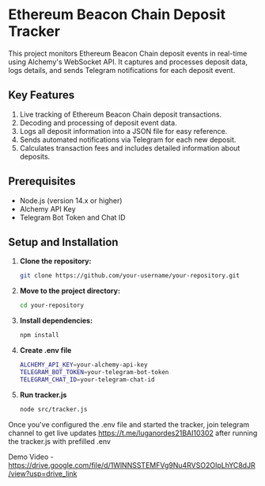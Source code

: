 # Ethereum Beacon Chain Deposit Tracker

This project monitors Ethereum Beacon Chain deposit events in real-time using Alchemy's WebSocket API. It captures and processes deposit data, logs details, and sends Telegram notifications for each deposit event.

## Key Features

1. Live tracking of Ethereum Beacon Chain deposit transactions.
2. Decoding and processing of deposit event data.
3. Logs all deposit information into a JSON file for easy reference.
4. Sends automated notifications via Telegram for each new deposit.
5. Calculates transaction fees and includes detailed information about deposits.

## Prerequisites

- Node.js (version 14.x or higher)
- Alchemy API Key
- Telegram Bot Token and Chat ID

## Setup and Installation

1. **Clone the repository:**

   ```bash
   git clone https://github.com/your-username/your-repository.git

2. **Move to the project directory:**

   ```bash
   cd your-repository

3. **Install dependencies:**
    ```bash
    npm install

4. **Create .env file**
    ```bash
    ALCHEMY_API_KEY=your-alchemy-api-key
    TELEGRAM_BOT_TOKEN=your-telegram-bot-token
    TELEGRAM_CHAT_ID=your-telegram-chat-id

5. **Run tracker.js**
    ```bash
    node src/tracker.js

Once you've configured the .env file and started the tracker, join telegram channel to get live updates https://t.me/luganordes21BAI10302 after running the tracker.js with prefilled .env

Demo Video - https://drive.google.com/file/d/1WlNNSSTEMFVg9Nu4RVSO2OIpLhYC8dJR/view?usp=drive_link